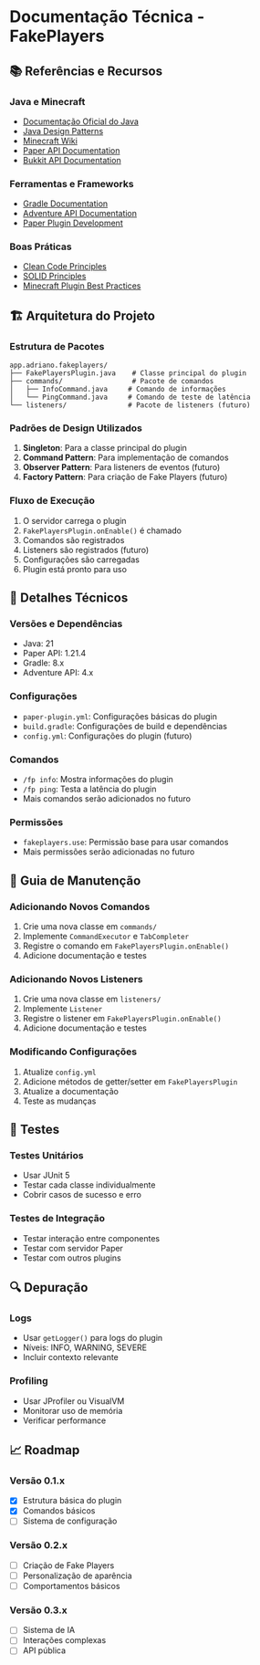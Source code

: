 # Documentação Técnica - FakePlayers

## 📚 Referências e Recursos

### Java e Minecraft
- [Documentação Oficial do Java](https://docs.oracle.com/javase/21/docs/)
- [Java Design Patterns](https://refactoring.guru/design-patterns/java)
- [Minecraft Wiki](https://minecraft.fandom.com/wiki/Minecraft_Wiki)
- [Paper API Documentation](https://docs.papermc.io/paper/dev/getting-started)
- [Bukkit API Documentation](https://hub.spigotmc.org/javadocs/bukkit/)

### Ferramentas e Frameworks
- [Gradle Documentation](https://docs.gradle.org/current/userguide/userguide.html)
- [Adventure API Documentation](https://docs.adventure.kyori.net/)
- [Paper Plugin Development](https://docs.papermc.io/paper/dev/getting-started/paper-plugins)

### Boas Práticas
- [Clean Code Principles](https://www.cleancodeconcepts.com/)
- [SOLID Principles](https://www.baeldung.com/solid-principles)
- [Minecraft Plugin Best Practices](https://docs.papermc.io/paper/dev/getting-started/paper-plugins#best-practices)

## 🏗️ Arquitetura do Projeto

### Estrutura de Pacotes
```
app.adriano.fakeplayers/
├── FakePlayersPlugin.java    # Classe principal do plugin
├── commands/                 # Pacote de comandos
│   ├── InfoCommand.java     # Comando de informações
│   └── PingCommand.java     # Comando de teste de latência
└── listeners/               # Pacote de listeners (futuro)
```

### Padrões de Design Utilizados
1. **Singleton**: Para a classe principal do plugin
2. **Command Pattern**: Para implementação de comandos
3. **Observer Pattern**: Para listeners de eventos (futuro)
4. **Factory Pattern**: Para criação de Fake Players (futuro)

### Fluxo de Execução
1. O servidor carrega o plugin
2. `FakePlayersPlugin.onEnable()` é chamado
3. Comandos são registrados
4. Listeners são registrados (futuro)
5. Configurações são carregadas
6. Plugin está pronto para uso

## 🔧 Detalhes Técnicos

### Versões e Dependências
- Java: 21
- Paper API: 1.21.4
- Gradle: 8.x
- Adventure API: 4.x

### Configurações
- `paper-plugin.yml`: Configurações básicas do plugin
- `build.gradle`: Configurações de build e dependências
- `config.yml`: Configurações do plugin (futuro)

### Comandos
- `/fp info`: Mostra informações do plugin
- `/fp ping`: Testa a latência do plugin
- Mais comandos serão adicionados no futuro

### Permissões
- `fakeplayers.use`: Permissão base para usar comandos
- Mais permissões serão adicionadas no futuro

## 📝 Guia de Manutenção

### Adicionando Novos Comandos
1. Crie uma nova classe em `commands/`
2. Implemente `CommandExecutor` e `TabCompleter`
3. Registre o comando em `FakePlayersPlugin.onEnable()`
4. Adicione documentação e testes

### Adicionando Novos Listeners
1. Crie uma nova classe em `listeners/`
2. Implemente `Listener`
3. Registre o listener em `FakePlayersPlugin.onEnable()`
4. Adicione documentação e testes

### Modificando Configurações
1. Atualize `config.yml`
2. Adicione métodos de getter/setter em `FakePlayersPlugin`
3. Atualize a documentação
4. Teste as mudanças

## 🧪 Testes

### Testes Unitários
- Usar JUnit 5
- Testar cada classe individualmente
- Cobrir casos de sucesso e erro

### Testes de Integração
- Testar interação entre componentes
- Testar com servidor Paper
- Testar com outros plugins

## 🔍 Depuração

### Logs
- Usar `getLogger()` para logs do plugin
- Níveis: INFO, WARNING, SEVERE
- Incluir contexto relevante

### Profiling
- Usar JProfiler ou VisualVM
- Monitorar uso de memória
- Verificar performance

## 📈 Roadmap

### Versão 0.1.x
- [x] Estrutura básica do plugin
- [x] Comandos básicos
- [ ] Sistema de configuração

### Versão 0.2.x
- [ ] Criação de Fake Players
- [ ] Personalização de aparência
- [ ] Comportamentos básicos

### Versão 0.3.x
- [ ] Sistema de IA
- [ ] Interações complexas
- [ ] API pública 